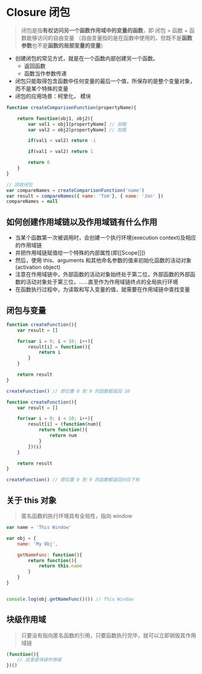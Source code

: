 # Closure 闭包

> 闭包是指**有权访问另一个函数作用域中的变量的函数**，即 闭包 = 函数 + 函数能够访问的自由变量 （自由变量指的是在函数中使用的，但既不是**函数参数**也不是**函数的局部变量的变量**）

-   创建闭包的常见方式，就是在一个函数内部创建另一个函数。
    -   返回函数
    -   函数当作参数传递
-   闭包只能取得包含函数中任何变量的最后一个值，所保存的是整个变量对象，而不是某个特殊的变量
-   闭包的应用场景：柯里化， 模块

```JavaScript
function createComparisonFunction(propertyName){

    return function(obj1, obj2){
        var val1 = obj1[propertyName] // 加粗
        var val2 = obj2[propertyName] // 加粗

        if(val1 < val2) return -1

        if(val1 > val2) return 1

        return 0
    }
}

// 回收闭包
var compareNames = createComparisonFunction('name')
var result = compareNames({ name: 'Tom'}, { name: 'Jon' })
compareNames = null

```

## 如何创建作用域链以及作用域链有什么作用

-   当某个函数第一次被调用时，会创建一个执行环境(execution context)及相应的作用域链
-   并把作用域链赋值给一个特殊的内部属性(即[[Scope]]])
-   然后，使用 this、arguments 和其他命名参数的值来初始化函数的活动对象(activation object)
-   注意在作用域链中，外部函数的活动对象始终处于第二位，外部函数的外部函数的活动对象处于第三位，......直至作为作用域链终点的全局执行环境
-   在函数执行过程中，为读取和写入变量的值，就需要在作用域链中查找变量

## 闭包与变量

```JavaScript
function createFunction(){
    var result = []

    for(var i = 0; i < 10; i++){
        result[i] = function(){
            return i
        }
    }

    return result
}

createFunction() // 即位置 0 到 9 的函数都返回 10

```

```JavaScript
function createFunction(){
    var result = []

    for(var i = 0; i < 10; i++){
        result[i] = (function(num){
            return function(){
                return num
            }
        })(i)
    }

    return result
}

createFunction() // 即位置 0 到 9 的函数都返回对应下标

```

## 关于 this 对象

> 匿名函数的执行环境具有全局性，指向 window

```JavaScript
var name = 'This Window'

var obj = {
    name: 'My Obj',

    getNameFunc: function(){
        return function(){
            return this.name
        }
    }
}


console.log(obj.getNameFunc()()) // This Window

```

## 块级作用域

> 只要没有指向匿名函数的引用，只要函数执行完毕，就可以立即销毁其作用域链

```JavaScript
(function(){
    // 这里是块级作用域
})()

```
